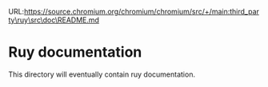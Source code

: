 URL:https://source.chromium.org/chromium/chromium/src/+/main:third_party\ruy\src\doc\README.md
# Ruy documentation

This directory will eventually contain ruy documentation.
